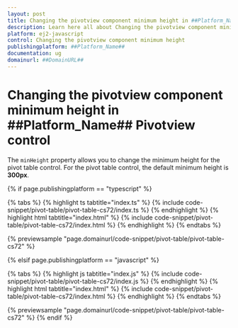 ```yaml
---
layout: post
title: Changing the pivotview component minimum height in ##Platform_Name## Pivotview control | Syncfusion
description: Learn here all about Changing the pivotview component minimum height in Syncfusion ##Platform_Name## Pivotview control of Syncfusion Essential JS 2 and more.
platform: ej2-javascript
control: Changing the pivotview component minimum height 
publishingplatform: ##Platform_Name##
documentation: ug
domainurl: ##DomainURL##
---
```


# Changing the pivotview component minimum height in ##Platform_Name## Pivotview control

The `minHeight` property allows you to change the minimum height for the pivot table control. For the pivot table control, the default minimum height is **300px**.

{% if page.publishingplatform == "typescript" %}

 {% tabs %}
{% highlight ts tabtitle="index.ts" %}
{% include code-snippet/pivot-table/pivot-table-cs72/index.ts %}
{% endhighlight %}
{% highlight html tabtitle="index.html" %}
{% include code-snippet/pivot-table/pivot-table-cs72/index.html %}
{% endhighlight %}
{% endtabs %}
        
{% previewsample "page.domainurl/code-snippet/pivot-table/pivot-table-cs72" %}

{% elsif page.publishingplatform == "javascript" %}

{% tabs %}
{% highlight js tabtitle="index.js" %}
{% include code-snippet/pivot-table/pivot-table-cs72/index.js %}
{% endhighlight %}
{% highlight html tabtitle="index.html" %}
{% include code-snippet/pivot-table/pivot-table-cs72/index.html %}
{% endhighlight %}
{% endtabs %}

{% previewsample "page.domainurl/code-snippet/pivot-table/pivot-table-cs72" %}
{% endif %}